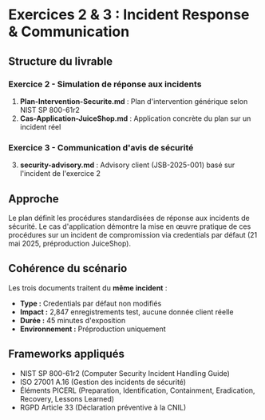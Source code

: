 # Exercices 2 & 3 : Incident Response & Communication

## Structure du livrable

### Exercice 2 - Simulation de réponse aux incidents
1. **Plan-Intervention-Securite.md** : Plan d'intervention générique selon NIST SP 800-61r2
2. **Cas-Application-JuiceShop.md** : Application concrète du plan sur un incident réel

### Exercice 3 - Communication d'avis de sécurité  
3. **security-advisory.md** : Advisory client (JSB-2025-001) basé sur l'incident de l'exercice 2

## Approche

Le plan définit les procédures standardisées de réponse aux incidents de sécurité.
Le cas d'application démontre la mise en œuvre pratique de ces procédures sur un 
incident de compromission via credentials par défaut (21 mai 2025, préproduction JuiceShop).


## Cohérence du scénario

Les trois documents traitent du **même incident** :
- **Type :** Credentials par défaut non modifiés  
- **Impact :** 2,847 enregistrements test, aucune donnée client réelle
- **Durée :** 45 minutes d'exposition  
- **Environnement :** Préproduction uniquement

## Frameworks appliqués

- NIST SP 800-61r2 (Computer Security Incident Handling Guide)
- ISO 27001 A.16 (Gestion des incidents de sécurité)
- Éléments PICERL (Preparation, Identification, Containment, Eradication, Recovery, Lessons Learned)
- RGPD Article 33 (Déclaration préventive à la CNIL)